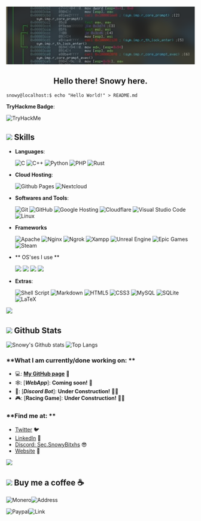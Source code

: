 ![.](https://github.com/SnowyYT07/snowyyt07/blob/main/image1.png)

<h2 align="center">Hello there! Snowy here.</h2>

``` shell
snowy@localhost:$ echo "Hello World!" > README.md
```
**TryHackme Badge**:


<img src="https://tryhackme-badges.s3.amazonaws.com/SnowyY.png" alt="TryHackMe">

## <img src="https://media2.giphy.com/media/QssGEmpkyEOhBCb7e1/giphy.gif?cid=ecf05e47a0n3gi1bfqntqmob8g9aid1oyj2wr3ds3mg700bl&rid=giphy.gif" width ="25"><b>  Skills </b>

- **Languages**:
    
    ![C](https://img.shields.io/badge/C%20-%232370ED.svg?style=for-the-badge&logo=c&logoColor=white)
    ![C++](https://img.shields.io/badge/C%2B%2B-452170?style=for-the-badge&logo=cplusplus&logoColor=white)
    ![Python](https://img.shields.io/badge/Python%20-%2314354C.svg?style=for-the-badge&logo=python&logoColor=white)
    ![PHP](https://img.shields.io/badge/PHP%20-760080.svg?style=for-the-badge&logo=php&logoColor=white)
    ![Rust](https://img.shields.io/badge/Rust-000000?style=for-the-badge&logo=rust&logoColor=white)

- **Cloud Hosting**:

    ![Github Pages](https://img.shields.io/badge/GitHub%20Pages-222222?style=for-the-badge&logo=GitHub%20Pages&logoColor=white)
    ![Nextcloud](https://img.shields.io/badge/NextCloud-%23327FC8.svg?style=for-the-badge&logo=nextcloud&logoColor=white)

- **Softwares and Tools**:

    ![Git](https://img.shields.io/badge/git-%23F05033.svg?style=for-the-badge&logo=git&logoColor=white)
    ![GitHub](https://img.shields.io/badge/github-%23121011.svg?style=for-the-badge&logo=github&logoColor=white)
    ![Google Hosting](https://img.shields.io/badge/Google%20Hosting-%234285F4.svg?style=for-the-badge&logo=google&logoColor=white)
    ![Cloudflare](https://img.shields.io/badge/Cloudflare-F38020?style=for-the-badge&logo=Cloudflare&logoColor=white)
    ![Visual Studio Code](https://img.shields.io/badge/Visual%20Studio%20Code-0078d7.svg?style=for-the-badge&logo=visual-studio-code&logoColor=white)
    ![Linux](https://img.shields.io/badge/Linux-FCC624?style=for-the-badge&logo=linux&logoColor=black)

- **Frameworks**

    ![Apache](https://img.shields.io/badge/Apache-D22128?style=for-the-badge&logo=Apache&logoColor=white)
    ![Nginx](https://img.shields.io/badge/Nginx-009639?style=for-the-badge&logo=nginx&logoColor=white)
    ![Ngrok](https://img.shields.io/badge/ngrok-140648?style=for-the-badge&logo=Ngrok&logoColor=white)
    ![Xampp](https://img.shields.io/badge/Xampp-F37623?style=for-the-badge&logo=xampp&logoColor=white)
    ![Unreal Engine](https://img.shields.io/badge/-Unreal%20Engine-313131?style=for-the-badge&logo=unreal-engine&logoColor=white)
    ![Epic Games](https://img.shields.io/badge/Epic%20Games-313131?style=for-the-badge&logo=Epic%20Games&logoColor=white)
    ![Steam](https://img.shields.io/badge/Steam-000000?style=for-the-badge&logo=steam&logoColor=white)

- ** OS'ses I use **

    ![](https://img.shields.io/badge/Windows_11-0078d4?style=for-the-badge&logo=windows-11&logoColor=white)
    ![](https://img.shields.io/badge/Android-3DDC84?style=for-the-badge&logo=android&logoColor=white)
    ![](https://img.shields.io/badge/Linux_Mint-87CF3E?style=for-the-badge&logo=linux-mint&logoColor=white)
    ![](https://img.shields.io/badge/Debian-A81D33?style=for-the-badge&logo=debian&logoColor=white)
  
- **Extras**:

    ![Shell Script](https://img.shields.io/badge/Shell_Script-121011?style=for-the-badge&logo=gnu-bash&logoColor=white)
    ![Markdown](https://img.shields.io/badge/markdown-%23000000.svg?style=for-the-badge&logo=markdown&logoColor=white)
    ![HTML5](https://img.shields.io/badge/HTML5%20-%23E34F26.svg?style=for-the-badge&logo=html5&logoColor=white)
    ![CSS3](https://img.shields.io/badge/CSS%20-%231572B6.svg?style=for-the-badge&logo=css3&logoColor=white)
    ![MySQL](https://img.shields.io/badge/MySQL-005C84?style=for-the-badge&logo=mysql&logoColor=white)
    ![SQLite](https://img.shields.io/badge/Sqlite-003B57?style=for-the-badge&logo=sqlite&logoColor=white)
    ![LaTeX](https://img.shields.io/badge/LaTeX-47A141?style=for-the-badge&logo=LaTeX&logoColor=white)
  
<img src="https://user-images.githubusercontent.com/73097560/115834477-dbab4500-a447-11eb-908a-139a6edaec5c.gif">

## <img src="https://media.giphy.com/media/iY8CRBdQXODJSCERIr/giphy.gif" width="35"><b> Github Stats </b>
![Snowy's Github stats](https://github-readme-stats.vercel.app/api?username=SnowyYT07&count_private=true&show_icons=true&theme=dracula)
![Top Langs](https://github-readme-stats.vercel.app/api/top-langs/?username=SnowyYT07&layout=compact&theme=dracula)


### **What I am currently/done working on: **

- 💻: [**My GitHub page**](https://snowyn.eu/) 🚀
- 🕸️: [***WebApp***]: **Coming soon!** 🚀
- 🤖: [***Discord Bot***]: **Under Construction!** 🚧🚀
- 🎮: [**Racing Game**]: **Under Construction!** 🚧🚀
 
### **Find me at: **

- [Twitter](https://twitter.com/SnowyY0_) 🐦
- [LinkedIn](https://www.linkedin.com/in/snowyy/) 💼
- [Discord: Sec.SnowyBitxhs](https://discord.com/) 😎
- [Website](https://snowyn.eu) 🔗
  
<img src="https://user-images.githubusercontent.com/73097560/115834477-dbab4500-a447-11eb-908a-139a6edaec5c.gif">

## <img src="https://64.media.tumblr.com/2db4fa44bfa3aaa377a65ae1f4a23bbe/tumblr_oetd5i9Hft1s8d1m3o1_400.gifv" width="64"><b> Buy me a coffee ☕ </b>

![Monero](https://img.shields.io/badge/monero-FF6600?style=for-the-badge&logo=monero&logoColor=white)![Address](https://img.shields.io/badge/888VbvUL18764L5yRCk2QTJ5AGwTXtS7U199F6txudbVBTvAEJ9N4D2Y5MvgRtCNtS3Z4uHb4YAhSaGVfMmduBXh2UNUdrD-000000?style=for-the-badge&logoColor=white)

![Paypal](https://img.shields.io/badge/PayPal-00457C?style=for-the-badge&logo=paypal&logoColor=white)![Link](https://img.shields.io/badge/https://paypal.me/SnowyV07-000000?style=for-the-badge&logoColor=white)
